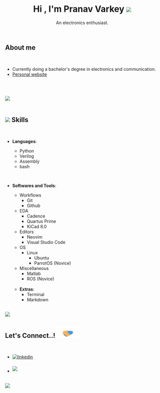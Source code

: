 <h1 align="center"><b>Hi , I'm Pranav Varkey </b><img src="https://media.giphy.com/media/hvRJCLFzcasrR4ia7z/giphy.gif" width="35"></h1>

<p align="center">
An electronics enthusiast.
</p>

<br>

## **About me**

<br>

- Currently doing a bachelor's degree in electronics and communication.
- [Personal website](https://daedaleus.vercel.app/)

<br><br>

<img src="https://user-images.githubusercontent.com/73097560/115834477-dbab4500-a447-11eb-908a-139a6edaec5c.gif"><br><br>

## <img src="https://media2.giphy.com/media/QssGEmpkyEOhBCb7e1/giphy.gif?cid=ecf05e47a0n3gi1bfqntqmob8g9aid1oyj2wr3ds3mg700bl&rid=giphy.gif" width ="25"><b> Skills</b>
<br>

<p align="center">

- **Languages**:
    
    - Python
    - Verilog
    - Assembly
    - bash

<br>

- **Softwares and Tools**:
	- Workflows
	    - Git
	    - Github
	- EDA
	    - Cadence
	    - Quartus Prime
	    - KiCad 8.0
	- Editors
	    - Neovim
	    - Visual Studio Code
	- OS
	    - Linux
	    	- Ubuntu
	     	- ParrotOS (Novice)
	- Miscellaneous
	    - Matlab
	    - ROS (Novice)
	  
	<br>
	
	- **Extras**:
	    - Terminal
	    - Markdown
	  
	</p>

<br>
	<img src="https://user-images.githubusercontent.com/73097560/115834477-dbab4500-a447-11eb-908a-139a6edaec5c.gif">
<br>

## <b> Let's Connect..!</b><img src="https://github.com/0xAbdulKhalid/0xAbdulKhalid/raw/main/assets/mdImages/handshake.gif" width ="80">
<br>
<div align='left'>

<ul>

<li>
<a href="https://www.linkedin.com/in/pranav-t-v-739a95270/" target="_blank">
<img src="https://img.shields.io/badge/linkedin: PranavTV-%2300acee.svg?color=405DE6&style=for-the-badge&logo=linkedin&logoColor=white" alt=linkedin style="margin-bottom: 5px;"/>
</a>
</li>

<br>

<li>
<a href="mailto:varkeypranav@gmail.com" target="_blank">
<img src="https://img.shields.io/badge/gmail:  varkeyPranav-%23EA4335.svg?style=for-the-badge&logo=gmail&logoColor=white" t=mail style="margin-bottom: 5px;" />
</a>
</li>
	
</ul>
</div>

<br>
	<img src="https://user-images.githubusercontent.com/73097560/115834477-dbab4500-a447-11eb-908a-139a6edaec5c.gif">
<br>

